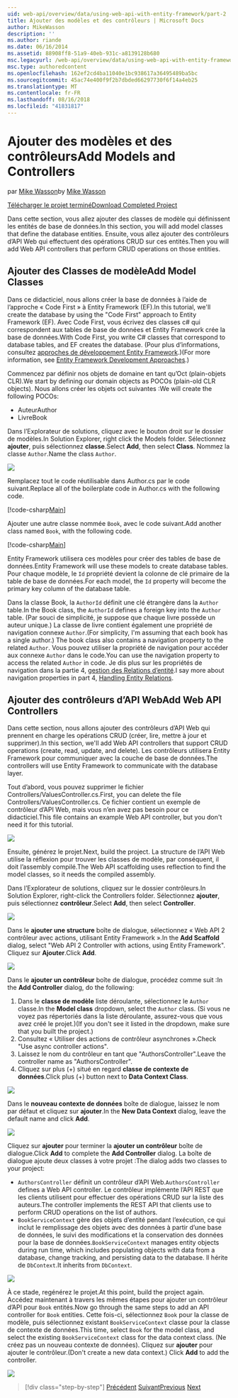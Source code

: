 ```yaml
---
uid: web-api/overview/data/using-web-api-with-entity-framework/part-2
title: Ajouter des modèles et des contrôleurs | Microsoft Docs
author: MikeWasson
description: ''
ms.author: riande
ms.date: 06/16/2014
ms.assetid: 88908ff8-51a9-40eb-931c-a8139128b680
msc.legacyurl: /web-api/overview/data/using-web-api-with-entity-framework/part-2
msc.type: authoredcontent
ms.openlocfilehash: 162ef2cd4ba11040e1bc938617a36495489ba5bc
ms.sourcegitcommit: 45ac74e400f9f2b7dbded66297730f6f14a4eb25
ms.translationtype: MT
ms.contentlocale: fr-FR
ms.lasthandoff: 08/16/2018
ms.locfileid: "41831817"
---
```

<a name="add-models-and-controllers"></a><span data-ttu-id="7a130-102">Ajouter des modèles et des contrôleurs</span><span class="sxs-lookup"><span data-stu-id="7a130-102">Add Models and Controllers</span></span>
====================
<span data-ttu-id="7a130-103">par [Mike Wasson](https://github.com/MikeWasson)</span><span class="sxs-lookup"><span data-stu-id="7a130-103">by [Mike Wasson](https://github.com/MikeWasson)</span></span>

[<span data-ttu-id="7a130-104">Télécharger le projet terminé</span><span class="sxs-lookup"><span data-stu-id="7a130-104">Download Completed Project</span></span>](https://github.com/MikeWasson/BookService)

<span data-ttu-id="7a130-105">Dans cette section, vous allez ajouter des classes de modèle qui définissent les entités de base de données.</span><span class="sxs-lookup"><span data-stu-id="7a130-105">In this section, you will add model classes that define the database entities.</span></span> <span data-ttu-id="7a130-106">Ensuite, vous allez ajouter des contrôleurs d’API Web qui effectuent des opérations CRUD sur ces entités.</span><span class="sxs-lookup"><span data-stu-id="7a130-106">Then you will add Web API controllers that perform CRUD operations on those entities.</span></span>

## <a name="add-model-classes"></a><span data-ttu-id="7a130-107">Ajouter des Classes de modèle</span><span class="sxs-lookup"><span data-stu-id="7a130-107">Add Model Classes</span></span>

<span data-ttu-id="7a130-108">Dans ce didacticiel, nous allons créer la base de données à l’aide de l’approche « Code First » à Entity Framework (EF).</span><span class="sxs-lookup"><span data-stu-id="7a130-108">In this tutorial, we'll create the database by using the "Code First" approach to Entity Framework (EF).</span></span> <span data-ttu-id="7a130-109">Avec Code First, vous écrivez des classes c# qui correspondent aux tables de base de données et Entity Framework crée la base de données.</span><span class="sxs-lookup"><span data-stu-id="7a130-109">With Code First, you write C# classes that correspond to database tables, and EF creates the database.</span></span> <span data-ttu-id="7a130-110">(Pour plus d’informations, consultez [approches de développement Entity Framework](https://msdn.microsoft.com/library/ms178359%28v=vs.110%29.aspx#dbfmfcf).)</span><span class="sxs-lookup"><span data-stu-id="7a130-110">(For more information, see [Entity Framework Development Approaches](https://msdn.microsoft.com/library/ms178359%28v=vs.110%29.aspx#dbfmfcf).)</span></span>

<span data-ttu-id="7a130-111">Commencez par définir nos objets de domaine en tant qu’Oct (plain-objets CLR).</span><span class="sxs-lookup"><span data-stu-id="7a130-111">We start by defining our domain objects as POCOs (plain-old CLR objects).</span></span> <span data-ttu-id="7a130-112">Nous allons créer les objets oct suivantes :</span><span class="sxs-lookup"><span data-stu-id="7a130-112">We will create the following POCOs:</span></span>

- <span data-ttu-id="7a130-113">Auteur</span><span class="sxs-lookup"><span data-stu-id="7a130-113">Author</span></span>
- <span data-ttu-id="7a130-114">Livre</span><span class="sxs-lookup"><span data-stu-id="7a130-114">Book</span></span>

<span data-ttu-id="7a130-115">Dans l’Explorateur de solutions, cliquez avec le bouton droit sur le dossier de modèles.</span><span class="sxs-lookup"><span data-stu-id="7a130-115">In Solution Explorer, right click the Models folder.</span></span> <span data-ttu-id="7a130-116">Sélectionnez **ajouter**, puis sélectionnez **classe**.</span><span class="sxs-lookup"><span data-stu-id="7a130-116">Select **Add**, then select **Class**.</span></span> <span data-ttu-id="7a130-117">Nommez la classe `Author`.</span><span class="sxs-lookup"><span data-stu-id="7a130-117">Name the class `Author`.</span></span>

![](part-2/_static/image1.png)

<span data-ttu-id="7a130-118">Remplacez tout le code réutilisable dans Author.cs par le code suivant.</span><span class="sxs-lookup"><span data-stu-id="7a130-118">Replace all of the boilerplate code in Author.cs with the following code.</span></span>

[!code-csharp[Main](part-2/samples/sample1.cs)]

<span data-ttu-id="7a130-119">Ajouter une autre classe nommée `Book`, avec le code suivant.</span><span class="sxs-lookup"><span data-stu-id="7a130-119">Add another class named `Book`, with the following code.</span></span>

[!code-csharp[Main](part-2/samples/sample2.cs)]

<span data-ttu-id="7a130-120">Entity Framework utilisera ces modèles pour créer des tables de base de données.</span><span class="sxs-lookup"><span data-stu-id="7a130-120">Entity Framework will use these models to create database tables.</span></span> <span data-ttu-id="7a130-121">Pour chaque modèle, le `Id` propriété devient la colonne de clé primaire de la table de base de données.</span><span class="sxs-lookup"><span data-stu-id="7a130-121">For each model, the `Id` property will become the primary key column of the database table.</span></span>

<span data-ttu-id="7a130-122">Dans la classe Book, la `AuthorId` définit une clé étrangère dans la `Author` table.</span><span class="sxs-lookup"><span data-stu-id="7a130-122">In the Book class, the `AuthorId` defines a foreign key into the `Author` table.</span></span> <span data-ttu-id="7a130-123">(Par souci de simplicité, je suppose que chaque livre possède un auteur unique.) La classe de livre contient également une propriété de navigation connexe `Author`.</span><span class="sxs-lookup"><span data-stu-id="7a130-123">(For simplicity, I'm assuming that each book has a single author.) The book class also contains a navigation property to the related `Author`.</span></span> <span data-ttu-id="7a130-124">Vous pouvez utiliser la propriété de navigation pour accéder aux connexe `Author` dans le code.</span><span class="sxs-lookup"><span data-stu-id="7a130-124">You can use the navigation property to access the related `Author` in code.</span></span> <span data-ttu-id="7a130-125">Je dis plus sur les propriétés de navigation dans la partie 4, [gestion des Relations d’entité](part-4.md).</span><span class="sxs-lookup"><span data-stu-id="7a130-125">I say more about navigation properties in part 4, [Handling Entity Relations](part-4.md).</span></span>

## <a name="add-web-api-controllers"></a><span data-ttu-id="7a130-126">Ajouter des contrôleurs d’API Web</span><span class="sxs-lookup"><span data-stu-id="7a130-126">Add Web API Controllers</span></span>

<span data-ttu-id="7a130-127">Dans cette section, nous allons ajouter des contrôleurs d’API Web qui prennent en charge les opérations CRUD (créer, lire, mettre à jour et supprimer).</span><span class="sxs-lookup"><span data-stu-id="7a130-127">In this section, we'll add Web API controllers that support CRUD operations (create, read, update, and delete).</span></span> <span data-ttu-id="7a130-128">Les contrôleurs utilisera Entity Framework pour communiquer avec la couche de base de données.</span><span class="sxs-lookup"><span data-stu-id="7a130-128">The controllers will use Entity Framework to communicate with the database layer.</span></span>

<span data-ttu-id="7a130-129">Tout d’abord, vous pouvez supprimer le fichier Controllers/ValuesController.cs.</span><span class="sxs-lookup"><span data-stu-id="7a130-129">First, you can delete the file Controllers/ValuesController.cs.</span></span> <span data-ttu-id="7a130-130">Ce fichier contient un exemple de contrôleur d’API Web, mais vous n’en avez pas besoin pour ce didacticiel.</span><span class="sxs-lookup"><span data-stu-id="7a130-130">This file contains an example Web API controller, but you don't need it for this tutorial.</span></span>

![](part-2/_static/image2.png)

<span data-ttu-id="7a130-131">Ensuite, générez le projet.</span><span class="sxs-lookup"><span data-stu-id="7a130-131">Next, build the project.</span></span> <span data-ttu-id="7a130-132">La structure de l’API Web utilise la réflexion pour trouver les classes de modèle, par conséquent, il doit l’assembly compilé.</span><span class="sxs-lookup"><span data-stu-id="7a130-132">The Web API scaffolding uses reflection to find the model classes, so it needs the compiled assembly.</span></span>

<span data-ttu-id="7a130-133">Dans l’Explorateur de solutions, cliquez sur le dossier contrôleurs.</span><span class="sxs-lookup"><span data-stu-id="7a130-133">In Solution Explorer, right-click the Controllers folder.</span></span> <span data-ttu-id="7a130-134">Sélectionnez **ajouter**, puis sélectionnez **contrôleur**.</span><span class="sxs-lookup"><span data-stu-id="7a130-134">Select **Add**, then select **Controller**.</span></span>

![](part-2/_static/image3.png)

<span data-ttu-id="7a130-135">Dans le **ajouter une structure** boîte de dialogue, sélectionnez « Web API 2 contrôleur avec actions, utilisant Entity Framework ».</span><span class="sxs-lookup"><span data-stu-id="7a130-135">In the **Add Scaffold** dialog, select "Web API 2 Controller with actions, using Entity Framework".</span></span> <span data-ttu-id="7a130-136">Cliquez sur **Ajouter**.</span><span class="sxs-lookup"><span data-stu-id="7a130-136">Click **Add**.</span></span>

![](part-2/_static/image4.png)

<span data-ttu-id="7a130-137">Dans le **ajouter un contrôleur** boîte de dialogue, procédez comme suit :</span><span class="sxs-lookup"><span data-stu-id="7a130-137">In the **Add Controller** dialog, do the following:</span></span>

1. <span data-ttu-id="7a130-138">Dans le **classe de modèle** liste déroulante, sélectionnez le `Author` classe.</span><span class="sxs-lookup"><span data-stu-id="7a130-138">In the **Model class** dropdown, select the `Author` class.</span></span> <span data-ttu-id="7a130-139">(Si vous ne voyez pas répertoriés dans la liste déroulante, assurez-vous que vous avez créé le projet.)</span><span class="sxs-lookup"><span data-stu-id="7a130-139">(If you don't see it listed in the dropdown, make sure that you built the project.)</span></span>
2. <span data-ttu-id="7a130-140">Consultez « Utiliser des actions de contrôleur asynchrones ».</span><span class="sxs-lookup"><span data-stu-id="7a130-140">Check "Use async controller actions".</span></span>
3. <span data-ttu-id="7a130-141">Laissez le nom du contrôleur en tant que &quot;AuthorsController&quot;.</span><span class="sxs-lookup"><span data-stu-id="7a130-141">Leave the controller name as &quot;AuthorsController&quot;.</span></span>
4. <span data-ttu-id="7a130-142">Cliquez sur plus (+) situé en regard **classe de contexte de données**.</span><span class="sxs-lookup"><span data-stu-id="7a130-142">Click plus (+) button next to **Data Context Class**.</span></span>

![](part-2/_static/image5.png)

<span data-ttu-id="7a130-143">Dans le **nouveau contexte de données** boîte de dialogue, laissez le nom par défaut et cliquez sur **ajouter**.</span><span class="sxs-lookup"><span data-stu-id="7a130-143">In the **New Data Context** dialog, leave the default name and click **Add**.</span></span>

![](part-2/_static/image6.png)

<span data-ttu-id="7a130-144">Cliquez sur **ajouter** pour terminer la **ajouter un contrôleur** boîte de dialogue.</span><span class="sxs-lookup"><span data-stu-id="7a130-144">Click **Add** to complete the **Add Controller** dialog.</span></span> <span data-ttu-id="7a130-145">La boîte de dialogue ajoute deux classes à votre projet :</span><span class="sxs-lookup"><span data-stu-id="7a130-145">The dialog adds two classes to your project:</span></span>

- <span data-ttu-id="7a130-146">`AuthorsController` définit un contrôleur d’API Web.</span><span class="sxs-lookup"><span data-stu-id="7a130-146">`AuthorsController` defines a Web API controller.</span></span> <span data-ttu-id="7a130-147">Le contrôleur implémente l’API REST que les clients utilisent pour effectuer des opérations CRUD sur la liste des auteurs.</span><span class="sxs-lookup"><span data-stu-id="7a130-147">The controller implements the REST API that clients use to perform CRUD operations on the list of authors.</span></span>
- <span data-ttu-id="7a130-148">`BookServiceContext` gère des objets d’entité pendant l’exécution, ce qui inclut le remplissage des objets avec des données à partir d’une base de données, le suivi des modifications et la conservation des données pour la base de données.</span><span class="sxs-lookup"><span data-stu-id="7a130-148">`BookServiceContext` manages entity objects during run time, which includes populating objects with data from a database, change tracking, and persisting data to the database.</span></span> <span data-ttu-id="7a130-149">Il hérite de `DbContext`.</span><span class="sxs-lookup"><span data-stu-id="7a130-149">It inherits from `DbContext`.</span></span>

![](part-2/_static/image7.png)

<span data-ttu-id="7a130-150">À ce stade, regénérez le projet.</span><span class="sxs-lookup"><span data-stu-id="7a130-150">At this point, build the project again.</span></span> <span data-ttu-id="7a130-151">Accédez maintenant à travers les mêmes étapes pour ajouter un contrôleur d’API pour `Book` entités.</span><span class="sxs-lookup"><span data-stu-id="7a130-151">Now go through the same steps to add an API controller for `Book` entities.</span></span> <span data-ttu-id="7a130-152">Cette fois-ci, sélectionnez `Book` pour la classe de modèle, puis sélectionnez existant `BookServiceContext` classe pour la classe de contexte de données.</span><span class="sxs-lookup"><span data-stu-id="7a130-152">This time, select `Book` for the model class, and select the existing `BookServiceContext` class for the data context class.</span></span> <span data-ttu-id="7a130-153">(Ne créez pas un nouveau contexte de données). Cliquez sur **ajouter** pour ajouter le contrôleur.</span><span class="sxs-lookup"><span data-stu-id="7a130-153">(Don't create a new data context.) Click **Add** to add the controller.</span></span>

![](part-2/_static/image8.png)

> [!div class="step-by-step"]
> <span data-ttu-id="7a130-154">[Précédent](part-1.md)
> [Suivant](part-3.md)</span><span class="sxs-lookup"><span data-stu-id="7a130-154">[Previous](part-1.md)
[Next](part-3.md)</span></span>
